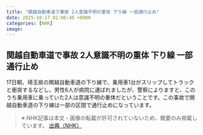 ```yaml
---
title: "関越自動車道で事故 2人意識不明の重体 下り線 一部通行止め"
date: 2025-10-17 02:06:46 +0900
categories: [NHK]
image: 
---
```

## 関越自動車道で事故 2人意識不明の重体 下り線 一部通行止め

17日朝、埼玉県の関越自動車道の下り線で、乗用車1台がスリップしてトラックと衝突するなどし、男性6人が病院に運ばれましたが、警察によりますと、このうち乗用車に乗っていた2人は意識不明の重体だということです。この事故で関越自動車道の下り線は一部の区間で通行止めになっています。

> ※ NHK記事は本文・画像の転載が許可されていないため、概要のみ掲載しています。
[出典（NHK）](http://www3.nhk.or.jp/news/html/20251017/k10014951651000.html)
